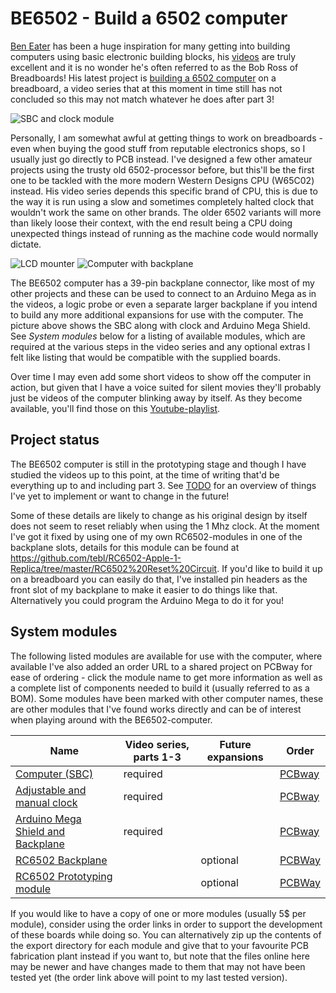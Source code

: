 # BE6502 - Build a 6502 computer
[Ben Eater](https://eater.net/) has been a huge inspiration for many getting into building computers using basic electronic building blocks, his [videos](https://www.youtube.com/user/eaterbc) are truly excellent and it is no wonder he's often referred to as the Bob Ross of Breadboards! His latest project is [building a 6502 computer](https://eater.net/6502) on a breadboard, a video series that at this moment in time still has not concluded so this may not match whatever he does after part 3!

![SBC and clock module](https://github.com/tebl/BE6502/raw/master/gallery/2019-11-24%2013.24.12.jpg)

Personally, I am somewhat awful at getting things to work on breadboards - even when buying the good stuff from reputable electronics shops, so I usually just go directly to PCB instead. I've designed a few other amateur projects using the trusty old 6502-processor before, but this'll be the first one to be tackled with the more modern Western Designs CPU (W65C02) instead. His video series depends this specific brand of CPU, this is due to the way it is run using a slow and sometimes completely halted clock that wouldn't work the same on other brands. The older 6502 variants will more than likely loose their context, with the end result being a CPU doing unexpected things instead of running as the machine code would normally dictate. 

![LCD mounter](https://github.com/tebl/BE6502/raw/master/gallery/2019-12-06%2019.39.01.jpg
)
![Computer with backplane](https://github.com/tebl/BE6502/raw/master/gallery/2019-11-27%2021.33.14.jpg)

The BE6502 computer has a 39-pin backplane connector, like most of my other projects and these can be used to connect to an Arduino Mega as in the videos, a logic probe or even a separate larger backplane if you intend to build any more additional expansions for use with the computer. The picture above shows the SBC along with clock and Arduino Mega Shield. See *System modules* below for a listing of available modules, which are required at the various steps in the video series and any optional extras I felt like listing that would be compatible with the supplied boards.

Over time I may even add some short videos to show off the computer in action, but given that I have a voice suited for silent movies they'll probably just be videos of the computer blinking away by itself. As they become available, you'll find those on this [Youtube-playlist](https://www.youtube.com/playlist?list=PLOJSxpeHB9KTk9ptKCbEZnNEy9QRU02SS).

## Project status
The BE6502 computer is still in the prototyping stage and though I have studied the videos up to this point, at the time of writing that'd be everything up to and including part 3. See [TODO](https://github.com/tebl/BE6502/blob/master/TODO.md) for an overview of things I've yet to implement or want to change in the future!

Some of these details are likely to change as his original design by itself does not seem to reset reliably when using the 1 Mhz clock. At the moment I've got it fixed by using one of my own RC6502-modules in one of the backplane slots, details for this module can be found at https://github.com/tebl/RC6502-Apple-1-Replica/tree/master/RC6502%20Reset%20Circuit. If you'd like to build it up on a breadboard you can easily do that, I've installed pin headers as the front slot of my backplane to make it easier to do things like that. Alternatively you could program the Arduino Mega to do it for you!

## System modules
The following listed modules are available for use with the computer, where available I've also added an order URL to a shared project on PCBway for ease of ordering - click the module name to get more information as well as a complete list of components needed to build it (usually referred to as a BOM). Some modules have been marked with other computer names, these are other modules that I've found works directly and can be of interest when playing around with the BE6502-computer.

| Name      | Video series, parts 1-3 | Future expansions | Order  |
| --------- | ----------------------- | ----------------- | ------ |
| [Computer (SBC)](https://github.com/tebl/BE6502/tree/master/BE6502%20SBC) | required | | [PCBway](https://www.pcbway.com/project/shareproject/BE6502_Build_a_6502_computer__SBC_module_revision_A_.html?inviteid=88707) |
| [Adjustable and manual clock](https://github.com/tebl/BE6502/tree/master/BE6502%20Clock) | required | | [PCBway](https://www.pcbway.com/project/shareproject/BE6502_Build_a_6502_computer__Clock_module_revision_A_.html?inviteid=88707) |
| [Arduino Mega Shield and Backplane ](https://github.com/tebl/BE6502/tree/master/BE6502%20Mega%20Adapter) | required | | [PCBway](https://www.pcbway.com/project/shareproject/BE6502_Build_a_6502_computer__Arduino__and_backplane_module_.html?inviteid=88707) |
| [RC6502 Backplane](https://github.com/tebl/RC6502-Apple-1-Replica/tree/master/RC6502%20Backplane) |  | optional | [PCBWay](https://www.pcbway.com/project/shareproject/RC6502_Apple_1_Replica__Backplane_module_revision_A_.html?inviteid=88707) |
| [RC6502 Prototyping module](https://github.com/tebl/RC6502-Apple-1-Replica/tree/master/RC6502%20Prototyping) | | optional | [PCBWay](https://www.pcbway.com/project/shareproject/RC6502_Apple_1_Replica__Module_prototyping_board_.html?inviteid=88707) |

If you would like to have a copy of one or more modules (usually 5$ per module), consider using the order links in order to support the development of these boards while doing so. You can alternatively zip up the contents of the export directory for each module and give that to your favourite PCB fabrication plant instead if you want to, but note that the files online here may be newer and have changes made to them that may not have been tested yet (the order link above will point to my last tested version).